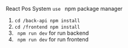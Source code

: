   React Pos System ```use ```
npm package manager 
1. ```cd /back-api npm install```
2. ```cd /frontend npm install ```
3. ``` npm run dev``` for run backend
4. ``` npm run dev``` for run frontend
